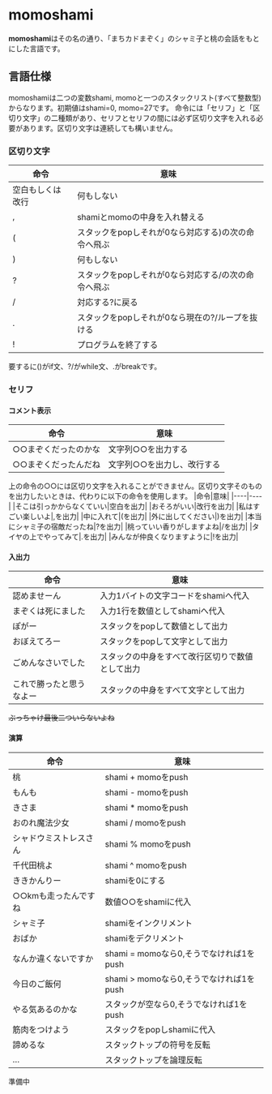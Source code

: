 # momoshami
**momoshami**はその名の通り、「まちカドまぞく」のシャミ子と桃の会話をもとにした言語です。
## 言語仕様
momoshamiは二つの変数shami, momoと一つのスタックリスト(すべて整数型)からなります。初期値はshami=0, momo=27です。
命令には「セリフ」と「区切り文字」の二種類があり、セリフとセリフの間には必ず区切り文字を入れる必要があります。区切り文字は連続しても構いません。
### 区切り文字
|命令|意味|
|----|----|
|空白もしくは改行|何もしない|
|,|shamiとmomoの中身を入れ替える|
|(|スタックをpopしそれが0なら対応する)の次の命令へ飛ぶ|
|)|何もしない|
|?|スタックをpopしそれが0なら対応する/の次の命令へ飛ぶ|
|/|対応する?に戻る|
|.|スタックをpopしそれが0なら現在の?/ループを抜ける|
|!|プログラムを終了する|

要するに()がif文、?/がwhile文、.がbreakです。
### セリフ
#### コメント表示
|命令|意味|
|----|----|
|○○まぞくだったのかな|文字列○○を出力する|
|○○まぞくだったんだね|文字列○○を出力し、改行する|

上の命令の○○には区切り文字を入れることができません。区切り文字そのものを出力したいときは、代わりに以下の命令を使用します。
|命令|意味|
|----|----|
|そこは引っかからなくていい|空白を出力|
|おそろがいい|改行を出力|
|私はすごい楽しいよ|,を出力|
|中に入れて|(を出力|
|外に出してください|)を出力|
|本当にシャミ子の宿敵だったね|?を出力|
|桃っていい香りがしますよね|/を出力|
|タイヤの上でやってみて|.を出力|
|みんなが仲良くなりますように|!を出力|

#### 入出力
|命令|意味|
|----|----|
|認めませーん|入力1バイトの文字コードをshamiへ代入|
|まぞくは死にました|入力1行を数値としてshamiへ代入|
|ぽがー|スタックをpopして数値として出力|
|おぼえてろー|スタックをpopして文字として出力|
|ごめんなさいでした|スタックの中身をすべて改行区切りで数値として出力|
|これで勝ったと思うなよー|スタックの中身をすべて文字として出力|

~~ぶっちゃけ最後二ついらないよね~~
#### 演算
|命令|意味|
|----|----|
|桃|shami + momoをpush|
|もんも|shami - momoをpush|
|きさま|shami * momoをpush|
|おのれ魔法少女|shami / momoをpush|
|シャドウミストレスさん|shami % momoをpush|
|千代田桃よ|shami ^ momoをpush|
|ききかんりー|shamiを0にする|
|○○kmも走ったんですね|数値○○をshamiに代入|
|シャミ子|shamiをインクリメント|
|おばか|shamiをデクリメント|
|なんか違くないですか|shami = momoなら0,そうでなければ1をpush|
|今日のご飯何|shami > momoなら0,そうでなければ1をpush|
|やる気あるのかな|スタックが空なら0,そうでなければ1をpush|
|筋肉をつけよう|スタックをpopしshamiに代入|
|諦めるな|スタックトップの符号を反転|
|…|スタックトップを論理反転|
準備中
